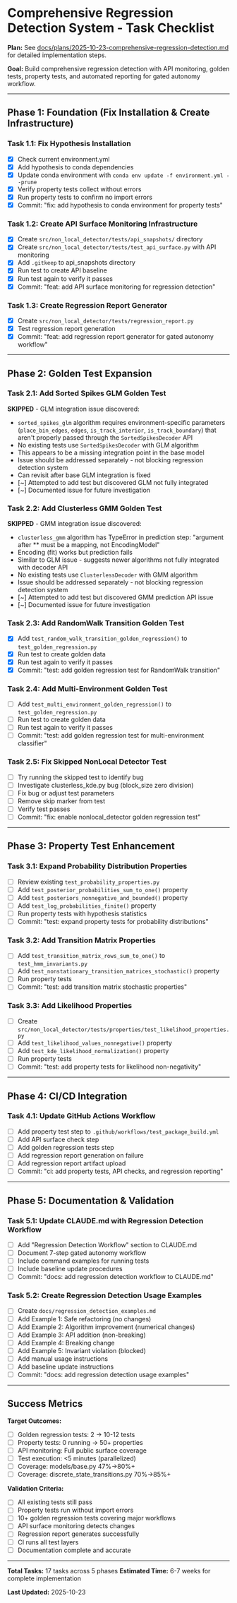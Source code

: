 # Comprehensive Regression Detection System - Task Checklist

**Plan:** See [docs/plans/2025-10-23-comprehensive-regression-detection.md](plans/2025-10-23-comprehensive-regression-detection.md) for detailed implementation steps.

**Goal:** Build comprehensive regression detection with API monitoring, golden tests, property tests, and automated reporting for gated autonomy workflow.

---

## Phase 1: Foundation (Fix Installation & Create Infrastructure)

### Task 1.1: Fix Hypothesis Installation

- [x] Check current environment.yml
- [x] Add hypothesis to conda dependencies
- [x] Update conda environment with `conda env update -f environment.yml --prune`
- [x] Verify property tests collect without errors
- [x] Run property tests to confirm no import errors
- [x] Commit: "fix: add hypothesis to conda environment for property tests"

### Task 1.2: Create API Surface Monitoring Infrastructure

- [x] Create `src/non_local_detector/tests/api_snapshots/` directory
- [x] Create `src/non_local_detector/tests/test_api_surface.py` with API monitoring
- [x] Add `.gitkeep` to api_snapshots directory
- [x] Run test to create API baseline
- [x] Run test again to verify it passes
- [x] Commit: "feat: add API surface monitoring for regression detection"

### Task 1.3: Create Regression Report Generator

- [x] Create `src/non_local_detector/tests/regression_report.py`
- [x] Test regression report generation
- [x] Commit: "feat: add regression report generator for gated autonomy workflow"

---

## Phase 2: Golden Test Expansion

### Task 2.1: Add Sorted Spikes GLM Golden Test

**SKIPPED** - GLM integration issue discovered:

- `sorted_spikes_glm` algorithm requires environment-specific parameters (`place_bin_edges`, `edges`, `is_track_interior`, `is_track_boundary`) that aren't properly passed through the `SortedSpikesDecoder` API
- No existing tests use `SortedSpikesDecoder` with GLM algorithm
- This appears to be a missing integration point in the base model
- Issue should be addressed separately - not blocking regression detection system
- Can revisit after base GLM integration is fixed
- [~] Attempted to add test but discovered GLM not fully integrated
- [~] Documented issue for future investigation

### Task 2.2: Add Clusterless GMM Golden Test

**SKIPPED** - GMM integration issue discovered:

- `clusterless_gmm` algorithm has TypeError in prediction step: "argument after ** must be a mapping, not EncodingModel"
- Encoding (fit) works but prediction fails
- Similar to GLM issue - suggests newer algorithms not fully integrated with decoder API
- No existing tests use `ClusterlessDecoder` with GMM algorithm
- Issue should be addressed separately - not blocking regression detection system
- [~] Attempted to add test but discovered GMM prediction API issue
- [~] Documented issue for future investigation

### Task 2.3: Add RandomWalk Transition Golden Test

- [x] Add `test_random_walk_transition_golden_regression()` to `test_golden_regression.py`
- [x] Run test to create golden data
- [x] Run test again to verify it passes
- [x] Commit: "test: add golden regression test for RandomWalk transition"

### Task 2.4: Add Multi-Environment Golden Test

- [ ] Add `test_multi_environment_golden_regression()` to `test_golden_regression.py`
- [ ] Run test to create golden data
- [ ] Run test again to verify it passes
- [ ] Commit: "test: add golden regression test for multi-environment classifier"

### Task 2.5: Fix Skipped NonLocal Detector Test

- [ ] Try running the skipped test to identify bug
- [ ] Investigate clusterless_kde.py bug (block_size zero division)
- [ ] Fix bug or adjust test parameters
- [ ] Remove skip marker from test
- [ ] Verify test passes
- [ ] Commit: "fix: enable nonlocal_detector golden regression test"

---

## Phase 3: Property Test Enhancement

### Task 3.1: Expand Probability Distribution Properties

- [ ] Review existing `test_probability_properties.py`
- [ ] Add `test_posterior_probabilities_sum_to_one()` property
- [ ] Add `test_posteriors_nonnegative_and_bounded()` property
- [ ] Add `test_log_probabilities_finite()` property
- [ ] Run property tests with hypothesis statistics
- [ ] Commit: "test: expand property tests for probability distributions"

### Task 3.2: Add Transition Matrix Properties

- [ ] Add `test_transition_matrix_rows_sum_to_one()` to `test_hmm_invariants.py`
- [ ] Add `test_nonstationary_transition_matrices_stochastic()` property
- [ ] Run property tests
- [ ] Commit: "test: add transition matrix stochastic properties"

### Task 3.3: Add Likelihood Properties

- [ ] Create `src/non_local_detector/tests/properties/test_likelihood_properties.py`
- [ ] Add `test_likelihood_values_nonnegative()` property
- [ ] Add `test_kde_likelihood_normalization()` property
- [ ] Run property tests
- [ ] Commit: "test: add property tests for likelihood non-negativity"

---

## Phase 4: CI/CD Integration

### Task 4.1: Update GitHub Actions Workflow

- [ ] Add property test step to `.github/workflows/test_package_build.yml`
- [ ] Add API surface check step
- [ ] Add golden regression tests step
- [ ] Add regression report generation on failure
- [ ] Add regression report artifact upload
- [ ] Commit: "ci: add property tests, API checks, and regression reporting"

---

## Phase 5: Documentation & Validation

### Task 5.1: Update CLAUDE.md with Regression Detection Workflow

- [ ] Add "Regression Detection Workflow" section to CLAUDE.md
- [ ] Document 7-step gated autonomy workflow
- [ ] Include command examples for running tests
- [ ] Include baseline update procedures
- [ ] Commit: "docs: add regression detection workflow to CLAUDE.md"

### Task 5.2: Create Regression Detection Usage Examples

- [ ] Create `docs/regression_detection_examples.md`
- [ ] Add Example 1: Safe refactoring (no changes)
- [ ] Add Example 2: Algorithm improvement (numerical changes)
- [ ] Add Example 3: API addition (non-breaking)
- [ ] Add Example 4: Breaking change
- [ ] Add Example 5: Invariant violation (blocked)
- [ ] Add manual usage instructions
- [ ] Add baseline update instructions
- [ ] Commit: "docs: add regression detection usage examples"

---

## Success Metrics

**Target Outcomes:**

- [ ] Golden regression tests: 2 → 10-12 tests
- [ ] Property tests: 0 running → 50+ properties
- [ ] API monitoring: Full public surface coverage
- [ ] Test execution: <5 minutes (parallelized)
- [ ] Coverage: models/base.py 47%→80%+
- [ ] Coverage: discrete_state_transitions.py 70%→85%+

**Validation Criteria:**

- [ ] All existing tests still pass
- [ ] Property tests run without import errors
- [ ] 10+ golden regression tests covering major workflows
- [ ] API surface monitoring detects changes
- [ ] Regression report generates successfully
- [ ] CI runs all test layers
- [ ] Documentation complete and accurate

---

**Total Tasks:** 17 tasks across 5 phases
**Estimated Time:** 6-7 weeks for complete implementation

**Last Updated:** 2025-10-23
